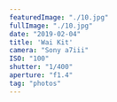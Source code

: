 ```yaml
---
featuredImage: "./10.jpg"
fullImage: "./10.jpg"
date: "2019-02-04"
title: 'Wai Kit'
camera: "Sony a7iii"
ISO: "100"
shutter: "1/400"
aperture: "f1.4"
tag: "photos"
---
```



